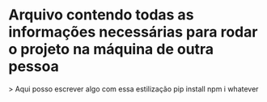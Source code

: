 <h1>Arquivo contendo todas as informações necessárias para rodar o projeto na máquina de outra pessoa</h1>
> Aqui posso escrever algo com essa estilização
pip install
npm i
whatever

